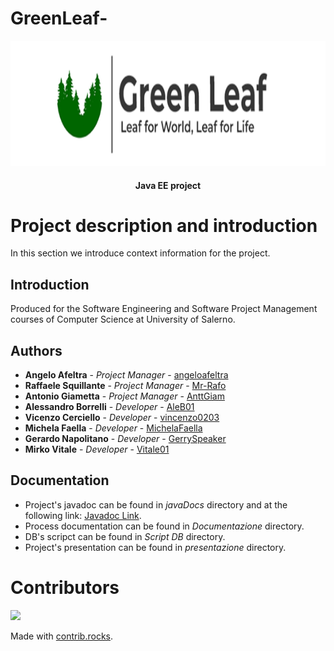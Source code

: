 # GreenLeaf-
<p align = "center">
  <img src = "logo.png" width="800" height="200">
</p>

<h4 align = "center">Java EE project</h4>

# Project description and introduction

In this section we introduce context information for the project.

## Introduction

Produced for the Software Engineering and Software Project Management
courses of Computer Science at University of Salerno.

## Authors

* **Angelo Afeltra**          - *Project Manager*   - [angeloafeltra](https://github.com/angeloafeltra)
* **Raffaele Squillante**     - *Project Manager*   - [Mr-Rafo](https://github.com/Mr-Rafo)
* **Antonio Giametta**        - *Project Manager*   - [AnttGiam](https://github.com/AnttGiam)
* **Alessandro Borrelli**     - *Developer*         - [AleB01](https://github.com/AleB01)
* **Vicenzo Cerciello**       - *Developer*         - [vincenzo0203](https://github.com/vincenzo0203)
* **Michela Faella**          - *Developer*         - [MichelaFaella](https://github.com/MichelaFaella)
* **Gerardo Napolitano**      - *Developer*         - [GerrySpeaker](https://github.com/GerrySpeaker)
* **Mirko Vitale**            - *Developer*         - [Vitale01](https://github.com/Vitale01)

## Documentation

* Project's javadoc can be found in *javaDocs* directory and at the following
  link: [Javadoc Link](https://github.com/GerrySpeaker/GreenLeaf-/tree/main/javaDoc).
* Process documentation can be found in *Documentazione*  directory.
* DB's scripct can be found in *Script DB*  directory.
* Project's presentation can be found in *presentazione*  directory.

# Contributors

<a href="https://github.com/GerrySpeaker/GreenLeaf/graphs/contributors">
  <img src="https://contrib.rocks/image?repo=MichelaFaella/Darn" />
</a>

Made with [contrib.rocks](https://contrib.rocks).
